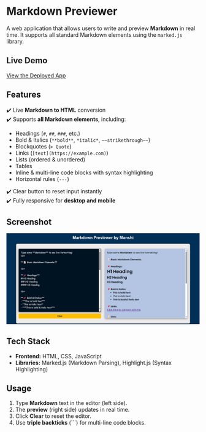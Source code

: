 # Markdown Previewer  

A web application that allows users to write and preview **Markdown** in real time. It supports all standard Markdown elements using the `marked.js` library.  

## Live Demo  
[View the Deployed App](#) 

## Features  
✔️ Live **Markdown to HTML** conversion  
✔️ Supports **all Markdown elements**, including:  
   - Headings (`#`, `##`, `###`, etc.)  
   - Bold & Italics (`**bold**`, `*italic*`, `~~strikethrough~~`)  
   - Blockquotes (`> Quote`)  
   - Links (`[text](https://example.com)`)  
   - Lists (ordered & unordered)  
   - Tables  
   - Inline & multi-line code blocks with syntax highlighting  
   - Horizontal rules (`---`)
 
✔️ Clear button to reset input instantly  
✔️ Fully responsive for **desktop and mobile**  

## Screenshot  

![Markdown Previewer](./screenshot.png) 

## Tech Stack  
- **Frontend:** HTML, CSS, JavaScript  
- **Libraries:** Marked.js (Markdown Parsing), Highlight.js (Syntax Highlighting)  

## Usage  
1. Type **Markdown** text in the editor (left side).  
2. The **preview** (right side) updates in real time.  
3. Click **Clear** to reset the editor.  
4. Use **triple backticks** (\`\`\`) for multi-line code blocks.  

